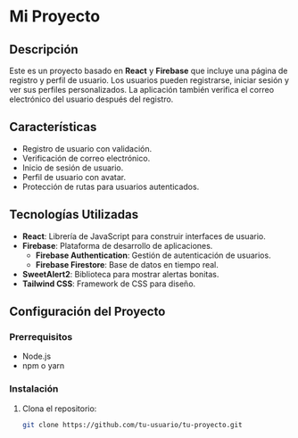 # Mi Proyecto

## Descripción

Este es un proyecto basado en **React** y **Firebase** que incluye una página de registro y perfil de usuario. Los usuarios pueden registrarse, iniciar sesión y ver sus perfiles personalizados. La aplicación también verifica el correo electrónico del usuario después del registro.

## Características

- Registro de usuario con validación.
- Verificación de correo electrónico.
- Inicio de sesión de usuario.
- Perfil de usuario con avatar.
- Protección de rutas para usuarios autenticados.

## Tecnologías Utilizadas

- **React**: Librería de JavaScript para construir interfaces de usuario.
- **Firebase**: Plataforma de desarrollo de aplicaciones.
  - **Firebase Authentication**: Gestión de autenticación de usuarios.
  - **Firebase Firestore**: Base de datos en tiempo real.
- **SweetAlert2**: Biblioteca para mostrar alertas bonitas.
- **Tailwind CSS**: Framework de CSS para diseño.

## Configuración del Proyecto

### Prerrequisitos

- Node.js
- npm o yarn

### Instalación

1. Clona el repositorio:
   ```sh
   git clone https://github.com/tu-usuario/tu-proyecto.git
